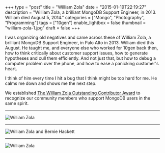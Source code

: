 +++
type = "post"
title = "William Zola"
date = "2015-01-19T22:19:27"
description = "William Zola, a brilliant MongoDB Support Engineer, in 2013. William died August 5, 2014."
categories = ["Mongo", "Photography", "Programming"]
tags = ["10gen"]
enable_lightbox = false
thumbnail = "william-zola-1.jpg"
draft = false
+++

<p>I was organizing old negatives and came across these of William Zola, a brilliant MongoDB Support Engineer, in Palo Alto in 2013. William died this August. He taught me, and everyone else who worked for 10gen back then, how to think critically about customer support issues, how to generate hypotheses and cull them efficiently. And not just that, but how to debug a computer problem over the phone, and how to ease a panicking customer's heart.</p>
<p>I think of him every time I hit a bug that I think might be too hard for me. He calms me down and shows me the next step.</p>
<p>We established <a href="http://blog.mongodb.org/post/99566492653/announcing-the-william-zola-outstanding">The William Zola Outstanding Contributor Award</a> to recognize our community members who support MongoDB users in the same spirit.</p>
<hr />
<p><img style="display:block; margin-left:auto; margin-right:auto;" src="william-zola-1.jpg" alt="William Zola" title="William Zola" /></p>
<hr />
<p><img style="display:block; margin-left:auto; margin-right:auto;" src="william-zola-2.jpg" alt="William Zola and Bernie Hackett" title="William Zola and Bernie Hackett" /></p>
<hr />
<p><img style="display:block; margin-left:auto; margin-right:auto;" src="william-zola-3.jpg" alt="William Zola" title="William Zola" /></p>
    